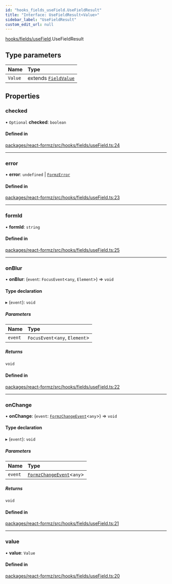 ```yaml
---
id: "hooks_fields_useField.UseFieldResult"
title: "Interface: UseFieldResult<Value>"
sidebar_label: "UseFieldResult"
custom_edit_url: null
---
```


[hooks/fields/useField](../modules/hooks_fields_useField.md).UseFieldResult

## Type parameters

| Name | Type |
| :------ | :------ |
| `Value` | extends [`FieldValue`](../modules/types_field.md#fieldvalue) |

## Properties

### checked

• `Optional` **checked**: `boolean`

#### Defined in

[packages/react-formz/src/hooks/fields/useField.ts:24](https://github.com/ZerryStack/react-formz/blob/main/packages/react-formz/src/hooks/fields/useField.ts#L24)

___

### error

• **error**: `undefined` \| [`FormzError`](../modules/types_form.md#formzerror)

#### Defined in

[packages/react-formz/src/hooks/fields/useField.ts:23](https://github.com/ZerryStack/react-formz/blob/main/packages/react-formz/src/hooks/fields/useField.ts#L23)

___

### formId

• **formId**: `string`

#### Defined in

[packages/react-formz/src/hooks/fields/useField.ts:25](https://github.com/ZerryStack/react-formz/blob/main/packages/react-formz/src/hooks/fields/useField.ts#L25)

___

### onBlur

• **onBlur**: (`event`: `FocusEvent`<`any`, `Element`\>) => `void`

#### Type declaration

▸ (`event`): `void`

##### Parameters

| Name | Type |
| :------ | :------ |
| `event` | `FocusEvent`<`any`, `Element`\> |

##### Returns

`void`

#### Defined in

[packages/react-formz/src/hooks/fields/useField.ts:22](https://github.com/ZerryStack/react-formz/blob/main/packages/react-formz/src/hooks/fields/useField.ts#L22)

___

### onChange

• **onChange**: (`event`: [`FormzChangeEvent`](types_events.FormzChangeEvent.md)<`any`\>) => `void`

#### Type declaration

▸ (`event`): `void`

##### Parameters

| Name | Type |
| :------ | :------ |
| `event` | [`FormzChangeEvent`](types_events.FormzChangeEvent.md)<`any`\> |

##### Returns

`void`

#### Defined in

[packages/react-formz/src/hooks/fields/useField.ts:21](https://github.com/ZerryStack/react-formz/blob/main/packages/react-formz/src/hooks/fields/useField.ts#L21)

___

### value

• **value**: `Value`

#### Defined in

[packages/react-formz/src/hooks/fields/useField.ts:20](https://github.com/ZerryStack/react-formz/blob/main/packages/react-formz/src/hooks/fields/useField.ts#L20)
